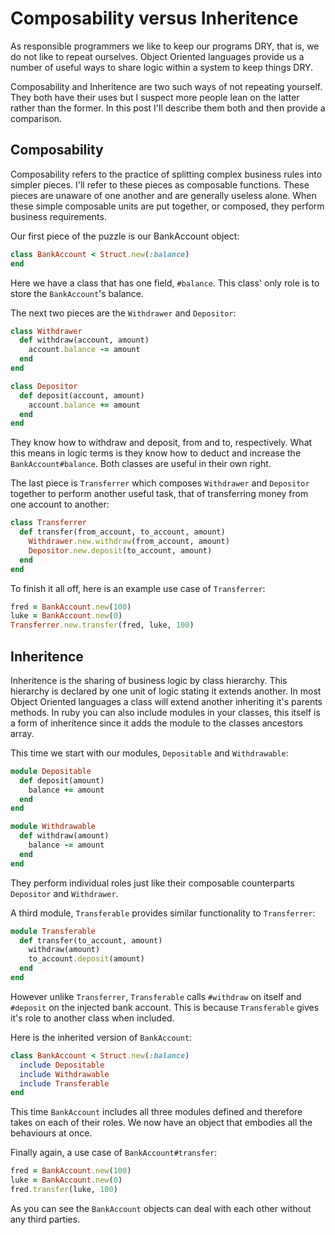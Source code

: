 # Composability versus Inheritence

As responsible programmers we like to keep our programs DRY, that is, we do not
like to repeat ourselves. Object Oriented languages provide us a number of
useful ways to share logic within a system to keep things DRY.

Composability and Inheritence are two such ways of not repeating yourself. They
both have their uses but I suspect more people lean on the latter rather than
the former. In this post I'll describe them both and then provide a comparison.

## Composability

Composability refers to the practice of splitting complex business rules into
simpler pieces. I'll refer to these pieces as composable functions.
These pieces are unaware of one another and are generally useless alone. When
these simple composable units are put together, or composed, they perform
business requirements.

Our first piece of the puzzle is our BankAccount object:

``` ruby
class BankAccount < Struct.new(:balance)
end
```

Here we have a class that has one field, `#balance`. This class' only role is to
store the `BankAccount`'s balance.

The next two pieces are the `Withdrawer` and `Depositor`:

``` ruby
class Withdrawer
  def withdraw(account, amount)
    account.balance -= amount
  end
end

class Depositor
  def deposit(account, amount)
    account.balance += amount
  end
end
```

They know how to withdraw and deposit, from and to, respectively. What this
means in logic terms is they know how to deduct and increase the
`BankAccount#balance`. Both classes are useful in their own right.

The last piece is `Transferrer` which composes `Withdrawer` and `Depositor`
together to perform another useful task, that of transferring money from one
account to another:

``` ruby
class Transferrer
  def transfer(from_account, to_account, amount)
    Withdrawer.new.withdraw(from_account, amount)
    Depositor.new.deposit(to_account, amount)
  end
end
```

To finish it all off, here is an example use case of `Transferrer`:

``` ruby
fred = BankAccount.new(100)
luke = BankAccount.new(0)
Transferrer.new.transfer(fred, luke, 100)
```

## Inheritence

Inheritence is the sharing of business logic by class hierarchy. This hierarchy
is declared by one unit of logic stating it extends another. In most Object
Oriented languages a class will extend another inheriting it's parents methods.
In ruby you can also include modules in your classes, this itself is a form
of inheritence since it adds the module to the classes ancestors array.

This time we start with our modules, `Depositable` and `Withdrawable`:

``` ruby
module Depositable
  def deposit(amount)
    balance += amount
  end
end

module Withdrawable
  def withdraw(amount)
    balance -= amount
  end
end
```

They perform individual roles just like their composable counterparts
`Depositor` and `Withdrawer`.

A third module, `Transferable` provides similar functionality to `Transferrer`:

``` ruby
module Transferable
  def transfer(to_account, amount)
    withdraw(amount)
    to_account.deposit(amount)
  end
end
```

However unlike `Transferrer`, `Transferable` calls `#withdraw` on itself and
`#deposit` on the injected bank account. This is because `Transferable` gives
it's role to another class when included.

Here is the inherited version of `BankAccount`:

``` ruby
class BankAccount < Struct.new(:balance)
  include Depositable
  include Withdrawable
  include Transferable
end
```

This time `BankAccount` includes all three modules defined and therefore takes
on each of their roles. We now have an object that embodies all the behaviours
at once.

Finally again, a use case of `BankAccount#transfer`:

``` ruby
fred = BankAccount.new(100)
luke = BankAccount.new(0)
fred.transfer(luke, 100)
```

As you can see the `BankAccount` objects can deal with each other without any
third parties.

